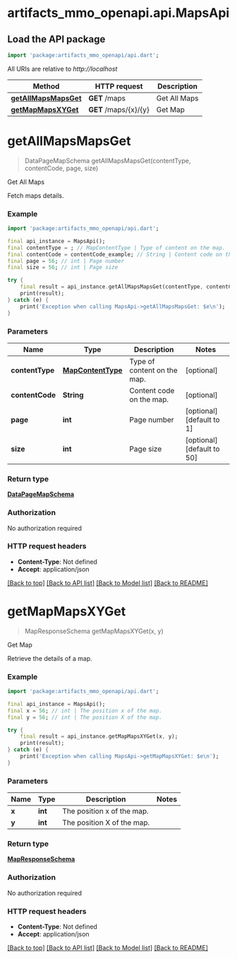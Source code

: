 # artifacts_mmo_openapi.api.MapsApi

## Load the API package
```dart
import 'package:artifacts_mmo_openapi/api.dart';
```

All URIs are relative to *http://localhost*

Method | HTTP request | Description
------------- | ------------- | -------------
[**getAllMapsMapsGet**](MapsApi.md#getallmapsmapsget) | **GET** /maps | Get All Maps
[**getMapMapsXYGet**](MapsApi.md#getmapmapsxyget) | **GET** /maps/{x}/{y} | Get Map


# **getAllMapsMapsGet**
> DataPageMapSchema getAllMapsMapsGet(contentType, contentCode, page, size)

Get All Maps

Fetch maps details.

### Example
```dart
import 'package:artifacts_mmo_openapi/api.dart';

final api_instance = MapsApi();
final contentType = ; // MapContentType | Type of content on the map.
final contentCode = contentCode_example; // String | Content code on the map.
final page = 56; // int | Page number
final size = 56; // int | Page size

try {
    final result = api_instance.getAllMapsMapsGet(contentType, contentCode, page, size);
    print(result);
} catch (e) {
    print('Exception when calling MapsApi->getAllMapsMapsGet: $e\n');
}
```

### Parameters

Name | Type | Description  | Notes
------------- | ------------- | ------------- | -------------
 **contentType** | [**MapContentType**](.md)| Type of content on the map. | [optional] 
 **contentCode** | **String**| Content code on the map. | [optional] 
 **page** | **int**| Page number | [optional] [default to 1]
 **size** | **int**| Page size | [optional] [default to 50]

### Return type

[**DataPageMapSchema**](DataPageMapSchema.md)

### Authorization

No authorization required

### HTTP request headers

 - **Content-Type**: Not defined
 - **Accept**: application/json

[[Back to top]](#) [[Back to API list]](../README.md#documentation-for-api-endpoints) [[Back to Model list]](../README.md#documentation-for-models) [[Back to README]](../README.md)

# **getMapMapsXYGet**
> MapResponseSchema getMapMapsXYGet(x, y)

Get Map

Retrieve the details of a map.

### Example
```dart
import 'package:artifacts_mmo_openapi/api.dart';

final api_instance = MapsApi();
final x = 56; // int | The position x of the map.
final y = 56; // int | The position X of the map.

try {
    final result = api_instance.getMapMapsXYGet(x, y);
    print(result);
} catch (e) {
    print('Exception when calling MapsApi->getMapMapsXYGet: $e\n');
}
```

### Parameters

Name | Type | Description  | Notes
------------- | ------------- | ------------- | -------------
 **x** | **int**| The position x of the map. | 
 **y** | **int**| The position X of the map. | 

### Return type

[**MapResponseSchema**](MapResponseSchema.md)

### Authorization

No authorization required

### HTTP request headers

 - **Content-Type**: Not defined
 - **Accept**: application/json

[[Back to top]](#) [[Back to API list]](../README.md#documentation-for-api-endpoints) [[Back to Model list]](../README.md#documentation-for-models) [[Back to README]](../README.md)

